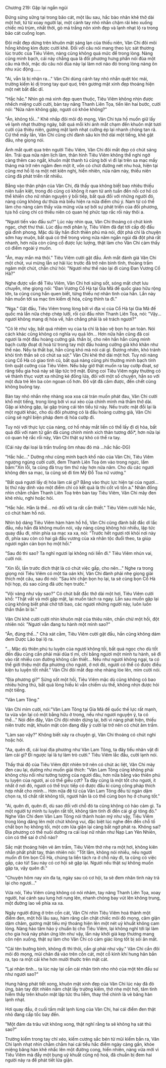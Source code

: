 




Chương 219: Gặp lại ngắn ngủi


Đứng sừng sững tại trong bão cát, một lâu sau, hắc bào nhân khẽ thở dài một hơi, từ từ xoay người lại, một cánh tay nhỏ nhắn chậm rãi kéo xuống chiếc mũ trùm, nhất thời, gò má trắng nõn xinh đẹp và lạnh nhạt lộ ra trong bão cát cuồng loạn.

Đôi mắt đẹp dừng trên khuôn mặt sáng lạn của thiếu niên, Vân Chi đôi môi hồng không kìm được cười khẽ. Đối với câu nói mang theo lực sát thương lúc trước của Tiêu Viêm, nàng cũng không quá mức để trong lòng. Nàng cũng minh bạch, cái này chẳng qua là đối phương hưng phấn nói đùa một câu mà thôi, mặc dù câu nói đùa này lại làm nơi nào đó trong lòng nàng ôn nhu xúc động......

"Ai, vẫn là bị nhận ra..." Vân Chi dùng cánh tay nhỏ nhắn quệt tóc mái, trường kiếm kì dị trong tay quơ quơ, trên gương mặt xinh đẹp thoáng hiện một nét bất đắc dĩ.

"Hắc hắc." Nhìn gò má xinh đẹp quen thuộc, Tiêu Viêm không nhịn được nhếch miệng cười cười, bàn tay nâng Thanh Liên Tọa, tiến lên hai bước, cười nói: "Nửa năm không gặp, ngươi có khỏe không?"

"Ân, không tồi..." Khẽ nhắp đôi môi đỏ mọng, Vân Chi tựa hồ muốn giữ lấy vẻ lạnh nhạt thường ngày, bất quá mỗi khi ánh mắt chạm đến khuôn mặt tươi cười của thiêu niên, gương mặt lạnh nhạt cưỡng ép lại nhanh chóng tan rã. Cứ thế mấy lần, Vân Chi cũng chỉ đành sâu kín thở dài một tiếng, khẽ gật đầu, nhẹ giọng nói.

Ánh mắt quét qua trên người Tiêu Viêm, Vân Chi đôi mắt đẹp có chút sáng lên. Trải qua nửa năm lịch lãm, thân hình Tiêu Viêm không thể nghi ngờ càng thêm cao ngất, khuôn mặt thanh tú cũng bởi vì đi lại trên sa mạc mấy tháng mà trở nên ngăm đen một ít, vốn có chút đường nét nhu hoà, hiện tại cũng mơ hồ lộ ra một nét kiên nghị, hiển nhiên, nửa năm này, thiếu niên cũng đã phát triển rất nhiều.

Bằng vào thân phận của Vân Chi, đã thấy qua không biết bao nhiêu thiếu niên tuấn kiệt, trong đó cũng có không ít nam tử anh tuấn đến nỗi cơ hồ có thể khiến cho nữ nhân nguyện ý bồi tiếp, bất quá đối với những người đó, nàng cũng không dư thừa mà biểu hiện ra nửa điểm chú ý. Nam tử có thể làm cho nàng cảm thấy vừa mừng vừa sợ bởi sự phát triển của đối phương, tựa hồ cũng chỉ có thiếu niên có quan hệ phức tạp rắc rối này thôi a.

"Ngươi tiến vào đấu sư?" Lúc này nhìn qua, Vân Chi thoáng có chút kinh ngạc, chợt thư thái. Lúc đầu mới phân ly, Tiêu Viêm đã đạt tới cấp độ đấu giả đỉnh phong. Mặc dù lấy hắn đích thiên phú mà nói, đột phá chỉ là chuyện sớm hay muộn, bất quá có thể trong vòng nửa năm ngắn ngủi đã đột phá rất nhanh, hơn nữa còn cũng cổ được lực lượng, thật làm cho Vân Chi cảm thấy có điểm ngoài ý muốn.

"Ân, may mắn mà thôi." Tiêu Viêm cười gật đầu. Ánh mắt đánh giá Vân Chi một chút, vui mừng lẫn sợ hãi lúc trước đã trở nên bình tĩnh, thoáng trầm ngâm một chút, chần chừ hỏi: "Ngươi như thế nào lại đi cùng Đan Vương Cổ Hà?"

Nghe được vấn đề Tiêu Viêm, Vân Chi hơi sửng sốt, sóng mắt chợt lưu chuyển, nhẹ giọng nói: "Đan Vương Cổ Hà tại Gia Mã đế quốc giao hữu rộng lớn, ta cũng cùng hắn quen biết, từng thiếu nợ nhân tình của hắn. Lần này hắn muốn tới sa mạc tìm kiếm dị hỏa, cũng thỉnh ta đi."

"Nga." Gật đầu, Tiêu Viêm trong lòng bởi vì địa vị của Cổ Hà tại Gia Mã đế quốc mà lần nữa chép chép lưỡi, rồi cúi đầu nhìn Thanh Liên Tọa, nói: "Vậy... ngươi không mang dị hỏa về, hắn chẳng phải là sẽ trách ngươi?"

"Có lẽ như vậy, bất quá nhiệm vụ của ta chỉ là bảo vệ bọn họ an toàn. Nói cách khác cũng không có nghĩa vụ quá lớn... Hơn nữa hắn cũng đã coi ngươi là một đấu hoàng cường giả. thần bí, cho nên hắn hẳn cũng minh bạch cướp đoạt dị hoả từ trong tay một đấu hoàng cường giả khó khăn như thế nào. Nếu ta thất bại, hắn cũng khó mà nói cái gì. Đương nhiên, khó tránh khỏi tinh thần sẽ có chút sa sút." Vân Chi khẽ thở dài một hơi. Tuy nói nàng cùng Cổ Hà có giao tình cũ, bất quá nàng cũng phi thường minh bạch tính tình quật cường của Tiêu Viêm. Nếu bây giờ thật muốn ra tay cướp đoạt, sợ răng tiểu gia hoả này sẽ lập tức trở mặt. Đừng coi Tiêu Viêm ngày thường có vẻ thành thục vượt xa những kẻ đồng lứa, đôi với một số chuyện, hắn so với một đưa trẻ lên ba còn ngoan cố hơn. Đồ vật đã cầm được, đến chết cũng không buông tay.

Bàn tay nhỏ nhắn nhẹ nhàng xoa xoa cái trán muốn phát đau, Vân Chi cười khổ một tiếng, trong lòng bời vì xui xẻo của chính mình mà thầm thở dài. Gặp ai không gặp, lại gặp trúng cái tên tiểu tử này. Nếu trước mặt đổi lại là một người khác, cho dù đối phương có là đấu hoàng cường giả, Vân Chi cũng sẽ nghĩ biện pháp đem dị hỏa cướp đi.

Tuy nói với thực lực của nàng, cơ hồ nháy mắt liền có thể lấy đi dị hỏa, bất quá đối với nam tử gần đã cùng chính mình xích thân tương đối*, hơn nữa lại có quan hệ rắc rối này, Vân Chi thật sự khó có thể ra tay.

(Cái này đại loại là trần truồng ôm nhau đó mà …hắc hắc-DG)

"Hắc hắc..." Dường như cũng minh bạch khổ não của Vân Chi, Tiêu Viêm ngượng ngùng cười cười, đem Thanh Liên Toạ ôm vào trong ngực, lẩm bẩm:"Xin lỗi, ta cũng đã truy tìm thứ này hơn nửa năm. Cho dù các ngươi không đên sa mạc, ta cũng sẽ đi tìm Mỹ Đỗ Toa nữ vương."

"Bất quá ngươi lấy dị hỏa làm cái gì? Bằng vào thực lực hiện tại của ngươi... bị thứ này dính vào một điểm chỉ có kết quả là thi cốt vô tồn a." Nhãn đồng nhìn chằm chằm Thanh Liên Toạ trên bàn tay Tiêu Viêm, Vân Chi mãy đen khẽ nhíu, nghi hoặc hỏi.

"Hắc hắc. Hẳn là thế... nó đối với ta rất cần thiết." Tiêu Viêm cười hắc hắc, có chút hàm hồ nói.

Nhìn bộ dáng Tiêu Viêm hàm hàm hồ hồ, Vân Chi cũng đành bất đắc dĩ lắc đầu, nếu hắn đã không muốn nói, vậy nàng cũng không hỏi nhiều, lập tức quay đầu đi, nhìn phía sa mạc xa xa, nói: "Trước hết ngươi rời khỏi nơi này đi, phía sau còn có hai gã đấu vương của xà nhân tộc đuổi theo, ta giúp ngươi ngăn cản bọn họ một hồi."

"Sau đó thì sao? Ta nghĩ ngươi lại không nói liền đi." Tiêu Viêm nhún vai, cười nói.

"Xin lỗi, lần trước đích thật là có chút việc gấp, cho nên..." Nghe ra trong giọng nói Tiêu Viêm có một tia oán khí, Vân Chi đành phải nhẹ giọng giải thích một câu, sau đó nói: "Sau khi chặn bọn họ lại, ta sẽ cùng bọn Cổ Hà hội họp, dù sao cũng đã ước hẹn trước."

"Vội vàng như vậy sao?" Có chút bất đắc thở dài một hơi, Tiêu Viêm cười khổ: "Thật vất vả mới gặp mặt, lại muốn tách ra ngay. Lần sau muốn gặp lại cũng không biết phải chờ tới bao, các ngươi những người này, luôn luôn thần thần bí bí."

Vân Chi khẽ cười cười nhìn khuôn mặt của thiêu niên, chần chừ một hồi, đột nhiên nói: "Ngươi vẫn đang tu hành một mình sao?"

"Ân, đúng thế..." Chà xát cằm, Tiêu Viêm cười gật đầu, hắn cũng không dám đem Dược Lão bại lộ ra.

"... Mặc dù thiên phú tu luyện của ngươi không tồi, bất quá ngọc cho dù tốt đến đâu cũng cần phải mài dũa tỉ mỉ, chỉ bằng ngươi một mình tu hành, sẽ đi vào rất nhiều con đường không cần thiết... Nếu như ngươi không ngại, ta có thể giới thiệu một địa phương cho ngươi, ở nơi đó, ngươi có thể có được điều kiện tu luyện tốt nhất." Vân Chi đôi mắt đẹp nhẹ nhàng lóe lên, mỉm cười nói.

"Địa phương gì?" Sửng sốt một hồi, Tiêu Viêm mặc dù cũng không có bao nhiêu hứng thú, bất quá lòng hiếu kì vẫn chiếm ưu thế, không nhịn được hỏi một tiếng.

"Vân Lam Tông."

Vân Chi mỉm cười, nói:"Vân Lam Tông tại Gia Mã đế quốc thế lực rất mạnh, ta vừa vặn lại có một bằng hữu ở trong, nếu như ngươi nguyện ý, ta có thể..." Nói đến đây, Vân Chi đội nhiên dừng lại, bởi vì nàng phát hiện, thiếu niên trước mặt, khuôn mặt còn đang đầy ý cười lại trở nên có chút âm trầm.

"Làm sao vậy?" Không biết xảy ra chuyện gì, Vân Chi thoáng có chút nghi hoặc hỏi.

"Aa, quên đi, cái loại địa phương như Vân Lam Tông, ta đây tiểu nhân vật đi làm cái gì? Đi ngược lại là tự làm trò cười." Tiêu Viêm lắc đầu, cười lạnh nói.

Thấy thái độ của Tiêu Viêm đột nhiên trở nên có chút ác liệt, Vân Chi mày đen cau lại, dường như muốn giải thích: "Vân Lam Tông cũng không phải không chịu nổi như tưởng tượng của ngươi đâu, hơn nữa bằng vào thiên phú tu luyện của ngươi, ai có thể giễu cợt? Ta đây cũng là một tốt cho ngươi, ít nhất ở nơi đó, ngươi có thể trực tiếp có được đấu ki cùng công pháp thích hợp nhất cho mình... Hơn nữa đệ tử của Vân Lam Tông đều từ ngàn dặm chọn ra, tố chất rất không tồi, ngươi hẳn là có thể cùng bọn họ ở chung tốt."

"Ai, quên đi, quên đi, dù sao đối với chỗ đó ta cũng không có hảo cảm gì. Ta một người tự mình tu luyện rất tốt, không tâm tình đi đến cái gì gì tông đó." Nghe Vân Chi đem Vân Lam Tông nói thành hoàn mỹ như vậy, Tiêu Viêm trong lòng dâng lên một chút không vui, đặc biệt lúc nghe đến đến chỗ tố chất bọn họ không tồi, một cơn lửa giận lại càng bất ngờ phát ra. Không sai? Địa phương có thể nuôi dưỡng ra cái loại nữ nhân như Nạp Lan Yên Nhiên, còn có thể sai ở chỗ nào?

Sắc mặt thoáng hiện vẻ âm trầm, Tiêu Viêm thở nhẹ ra một hơi, không kiên nhẫn phất phất tay, thản nhiên nói: "Tốt lắm, không nói nhiều, nếu ngươi muốn đi tìm bọn Cổ Hà, chúng ta liền tách ra ở chỗ này đi, ta cũng có việc gấp, cáo từ! Sau này có cơ hội sẽ gặp lại. Ngươi nếu thật sự không muốn gặp ta, vậy quên đi."

"Chuyện hôm nay xin đa tạ, ngày sau có cơ hội, ta sẽ đem nhân tình này trả lại cho ngươi..."

Vừa nói, Tiêu Viêm cũng không có nói nhảm, tay nâng Thanh Liên Tọa, xoay người, hai cánh sau lung hơi rung lên, nhanh chóng bay vút lên không trung, một đường lao về phía xa xa.

Ngây người đứng ở trên cồn cát, Vân Chi nhìn Tiêu Viêm hoá thành một điểm đen, một hồi lâu sau, hàm răng cắn chặt chiếc môi đỏ mọng, căm giận dậm châm, gương mặt tiếu mỹ thoáng hiện lên một nét uỷ khuất không cam lòng. Nàng hảo tâm hảo ý chuẩn bị cho Tiêu Viêm, lại không nghĩ tới lại làm cho gia hoả này phản ứng lớn như vậy, lần này khởi giá kẹp thương mang côn nện xuống, thật sự làm cho Vân Chi có cảm giác lòng tốt bị sói ăn mất.

"Cái tên bướng bỉnh, không đi thì thôi, cần gì phải như vậy." Vân Chi cắn đôi môi đỏ mọng, mũi chân đá vào trên cồn cát, một cỗ kình khí hung hãn bắn ra, tạo ra một cái khe hơn mười thước trên mặt cát.

"Lại nhân tình... ta lúc này lại cần cái nhân tình nho nhỏ của một tên đấu sư như ngươi sao?"

Hung hăng phát tiết xong, khuôn mặt xinh đẹp của Vân Chi lúc này đã đỏ ửng, bàn tay đột nhiên nắm chặt lấy trường kiếm, thở nhẹ một hơi, tâm tình hiễm thấy trên khuôn mặt lập tức thu liễm, thay thế chính là vẻ băng hàn lạnh nhạt.

Hơi quay đầu, ở cuối tầm mắt lạnh lùng của Vân Chi, hai cái điểm đen thật nhỏ đang cấp tốc bay đến.

"Một đám da trâu vứt không xong, thật nghĩ rằng ta sẽ không hạ sát thủ sao?"

Trường kiếm trong tay chỉ xéo, kiếm cương sắc bén từ mũi kiếm bắn ra, Vân Chi lạnh nhạt nhìn chằm chằm hai cái tiểu hắc điểm ngày càng gần, khóe miệng băng hàn khẽ nhấc lên một đường cong, hiển nhiên, nàng vừa mới vì Tiêu Viêm mà đầy một bụng uỷ khuất cũng nộ hoả, đã chuẩn bị đem hai người này ra để phát tiết lửa giận.




